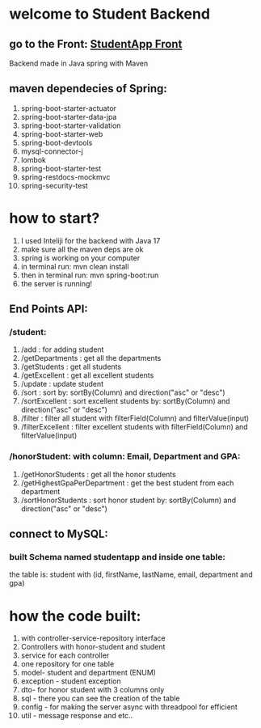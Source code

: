 # welcome to Student Backend
## go to the Front: [StudentApp Front](https://github.com/1997alon/StudentApp-Front)
Backend made in Java spring with Maven
## maven dependecies of Spring:
  1. spring-boot-starter-actuator
  2. spring-boot-starter-data-jpa
  3. spring-boot-starter-validation
  4. spring-boot-starter-web
  5. spring-boot-devtools
  6. mysql-connector-j
  7. lombok
  8. spring-boot-starter-test
  9. spring-restdocs-mockmvc
  10. spring-security-test


# how to start?
1. I used Inteliji for the backend with Java 17
2. make sure all the maven deps are ok
3. spring is working on your computer
4. in terminal run: mvn clean install
5. then in terminal run: mvn spring-boot:run
6. the server is running!

## End Points API:
### /student:
  1. /add : for adding student
  2. /getDepartments : get all the departments
  3. /getStudents : get all students
  4. /getExcellent : get all excellent students
  5. /update : update student
  6. /sort : sort by: sortBy(Column) and direction("asc" or "desc")
  7. /sortExcellent : sort excellent students by: sortBy(Column) and direction("asc" or "desc")
  8. /filter : filter all student with filterField(Column) and filterValue(input)
  9. /filterExcellent : filter excellent students with filterField(Column) and filterValue(input)
### /honorStudent: with column: Email, Department and GPA:
  1. /getHonorStudents : get all the honor students
  2. /getHighestGpaPerDepartment : get the best student from each department
  3. /sortHonorStudents : sort honor student by: sortBy(Column) and direction("asc" or "desc")
## connect to MySQL:
### built Schema named studentapp and inside one table:
the table is: student with (id, firstName, lastName, email, department and gpa)

# how the code built:
  1. with controller-service-repository interface
  2. Controllers with honor-student and student
  3. service for each controller
  4. one repository for one table
  5. model- student and department (ENUM)
  6. exception - student exception
  7. dto- for honor student with 3 columns only
  8. sql - there you can see the creation of the table
  9. config - for making the server async with threadpool for efficient
  10. util - message response and etc..




